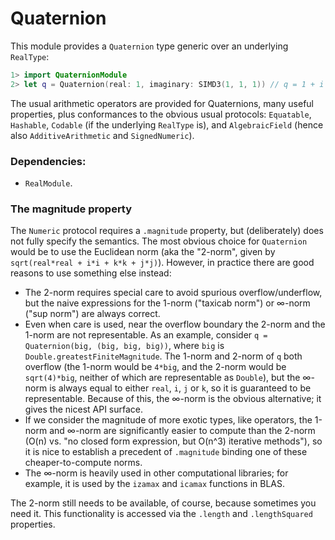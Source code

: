 # Quaternion

This module provides a `Quaternion` type generic over an underlying `RealType`:

```swift
1> import QuaternionModule
2> let q = Quaternion(real: 1, imaginary: SIMD3(1, 1, 1)) // q = 1 + i + j + k
```

The usual arithmetic operators are provided for Quaternions, many useful properties, plus conformances to the
obvious usual protocols: `Equatable`, `Hashable`, `Codable` (if the underlying `RealType` is), and `AlgebraicField`
(hence also `AdditiveArithmetic` and `SignedNumeric`).

### Dependencies:
- `RealModule`.

### The magnitude property
The `Numeric` protocol requires a `.magnitude` property, but (deliberately) does not fully specify the semantics.
The most obvious choice for `Quaternion` would be to use the Euclidean norm (aka the "2-norm", given by `sqrt(real*real + i*i + k*k + j*j)`).
However, in practice there are good reasons to use something else instead:

- The 2-norm requires special care to avoid spurious overflow/underflow, but the naive expressions for the 1-norm ("taxicab norm") or ∞-norm ("sup norm") are always correct.
- Even when care is used, near the overflow boundary the 2-norm and the 1-norm are not representable.
  As an example, consider `q = Quaternion(big, (big, big, big))`, where `big` is `Double.greatestFiniteMagnitude`. The 1-norm and 2-norm of `q` both overflow (the 1-norm would be `4*big`, and the 2-norm would be `sqrt(4)*big`, neither of which are representable as `Double`), but the ∞-norm is always equal to either `real`, `i`, `j` or `k`, so it is guaranteed to be representable.
Because of this, the ∞-norm is the obvious alternative; it gives the nicest API surface.
- If we consider the magnitude of more exotic types, like operators, the 1-norm and ∞-norm are significantly easier to compute than the 2-norm (O(n) vs. "no closed form expression, but O(n^3) iterative methods"), so it is nice to establish a precedent of `.magnitude` binding one of these cheaper-to-compute norms.
- The ∞-norm is heavily used in other computational libraries; for example, it is used by the `izamax` and `icamax` functions in BLAS.

The 2-norm still needs to be available, of course, because sometimes you need it.
This functionality is accessed via the `.length` and `.lengthSquared` properties.

